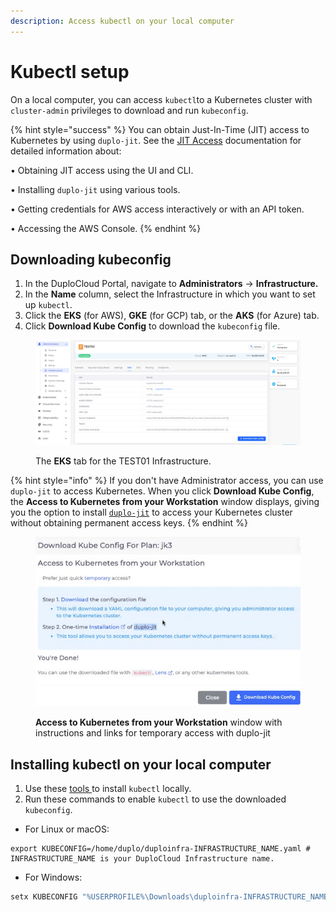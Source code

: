 ```yaml
---
description: Access kubectl on your local computer
---
```


# Kubectl setup

On a local computer, you can access `kubectl`to a Kubernetes cluster with `cluster-admin` privileges to download and run `kubeconfig`.

{% hint style="success" %}
You can obtain Just-In-Time (JIT) access to Kubernetes by using `duplo-jit`. See the [JIT Access](../../overview/use-cases/jit-access.md) documentation for detailed information about:

• Obtaining JIT access using the UI and CLI.

• Installing `duplo-jit` using various tools.&#x20;

• Getting credentials for AWS access interactively or with an API token.&#x20;

• Accessing the AWS Console.&#x20;
{% endhint %}

## Downloading kubeconfig&#x20;

1. In the DuploCloud Portal, navigate to **Administrators** -> **Infrastructure.**
2. In the **Name** column, select the Infrastructure in which you want to set up `kubectl`.&#x20;
3. Click the **EKS** (for AWS), **GKE** (for GCP) tab, or the **AKS** (for Azure) tab.
4. Click **Download Kube Config** to download the `kubeconfig` file.

<figure><img src="../../.gitbook/assets/Screenshot (346).png" alt=""><figcaption><p>The <strong>EKS</strong> tab for the TEST01 Infrastructure. </p></figcaption></figure>

{% hint style="info" %}
If you don't have Administrator access, you can use `duplo-jit` to access Kubernetes. When you click **Download Kube Config**, the **Access to Kubernetes from your Workstation** window displays, giving you the option to install [`duplo-jit`](../../overview/use-cases/jit-access.md) to access your Kubernetes cluster without obtaining permanent access keys.
{% endhint %}

<div align="left">

<figure><img src="../../.gitbook/assets/kubeconfig_dialog.png" alt=""><figcaption><p><strong>Access to Kubernetes from your Workstation</strong> window with instructions and links for temporary access with duplo-jit</p></figcaption></figure>

</div>

## Installing kubectl on your local computer

1. Use these [tools ](https://kubernetes.io/docs/tasks/tools/)to install `kubectl` locally.
2. Run these commands to enable `kubectl` to use the downloaded `kubeconfig`.

* For Linux or macOS:

```shell
export KUBECONFIG=/home/duplo/duploinfra-INFRASTRUCTURE_NAME.yaml # INFRASTRUCTURE_NAME is your DuploCloud Infrastructure name.
```

* For Windows:

```powershell
setx KUBECONFIG "%USERPROFILE%\Downloads\duploinfra-INFRASTRUCTURE_NAME.yaml" # INFRASTRUCTURE_NAME is your DuploCloud Infrastructure name.
```

